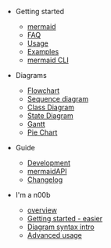 - Getting started

  - [mermaid](README.md)
  - [FAQ](faq.md)
  - [Usage](usage.md)
  - [Examples](examples.md)
  - [mermaid CLI](mermaidCLI.md)

- Diagrams

  - [Flowchart](flowchart.md)
  - [Sequence diagram](sequenceDiagram.md)
  - [Class Diagram](classDiagram.md)
  - [State Diagram](stateDiagram.md)
  - [Gantt](gantt.md)
  - [Pie Chart](pie.md)

- Guide

  - [Development](development.md)
  - [mermaidAPI](mermaidAPI.md)
  - [Changelog](CHANGELOG.md)

- I'm a n00b
  - [overview](n00b-overview.md)
  - [Getting started - easier](n00b-gettingStarted.md)
  - [Diagram syntax intro](n00b-syntaxReference.md)
  - [Advanced usage](n00b-advanced.md)
